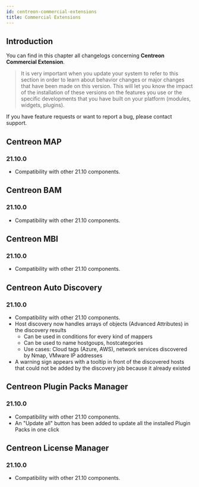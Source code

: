 ```yaml
---
id: centreon-commercial-extensions
title: Commercial Extensions
---
```


## Introduction

You can find in this chapter all changelogs concerning **Centreon Commercial Extension**.

> It is very important when you update your system to refer to this section in order to learn about behavior changes or
> major changes that have been made on this version. This will let you know the impact of the installation of these
> versions on the features you use or the specific developments that you have built on your platform (modules,
> widgets, plugins).

If you have feature requests or want to report a bug, please contact support.

## Centreon MAP

### 21.10.0

- Compatibility with other 21.10 components.

## Centreon BAM

### 21.10.0

- Compatibility with other 21.10 components.

## Centreon MBI

### 21.10.0

- Compatibility with other 21.10 components.

## Centreon Auto Discovery

### 21.10.0

- Compatibility with other 21.10 components.
- Host discovery now handles arrays of objects (Advanced Attributes) in the discovery results
  - Can be used in conditions for every kind of mappers
  - Can be used to name hostgoups, hostcategories
  - Use cases: Cloud tags (Azure, AWS), network services discovered by Nmap, VMware IP addresses
- A warning sign appears with a tooltip in front of the discovered hosts that could not be added by the discovery job because it already existed

## Centreon Plugin Packs Manager

### 21.10.0

- Compatibility with other 21.10 components.
- An "Update all" button has been added to update all the installed Plugin Packs in one click

## Centreon License Manager

### 21.10.0

- Compatibility with other 21.10 components.
